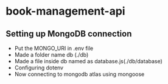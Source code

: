# book-management-api

## Setting up MongoDB connection

- Put the MONGO_URI in .env file
- Made a folder name db (./db)
- Made a file inside db named as database.js(./db/database)
- Configuring dotenv
- Now connecting to mongodb atlas using mongoose
